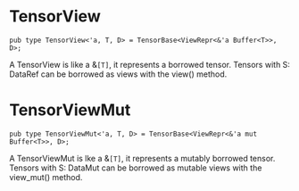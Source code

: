 # TensorView

```
pub type TensorView<'a, T, D> = TensorBase<ViewRepr<&'a Buffer<T>>, D>;
```
A TensorView is like a &`[T]`, it represents a borrowed tensor. Tensors with S: DataRef can be borrowed as views with the view() method. 

# TensorViewMut

```
pub type TensorViewMut<'a, T, D> = TensorBase<ViewRepr<&'a mut Buffer<T>>, D>;
```
A TensorViewMut is lke a &`[T]`, it represents a mutably borrowed tensor. Tensors with S: DataMut can be borrowed as mutable views with the view_mut() method.
```
